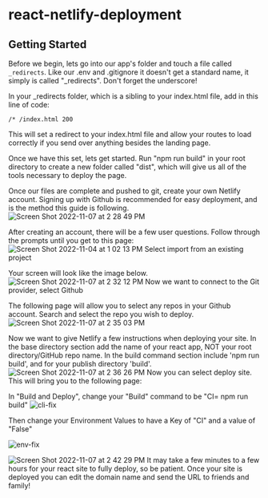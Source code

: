 # react-netlify-deployment

## Getting Started 

Before we begin, lets go into our app's folder and touch a file called `_redirects`. Like our .env and .gitignore it doesn't get a standard name, it simply is called "_redirects". Don't forget the underscore!

In your _redirects folder, which is a sibling to your index.html file, add in this line of code:
```
/* /index.html 200
```

This will set a redirect to your index.html file and allow your routes to load correctly if you send over anything besides the landing page.

Once we have this set, lets get started. Run "npm run build" in your root directory to create a new folder called "dist", which will give us all of the tools necessary to deploy the page.

Once our files are complete and pushed to git, create your own Netlify account. Signing up with Github is recommended for easy deployment, and is the method this guide is following. 
![Screen Shot 2022-11-07 at 2 28 49 PM](https://user-images.githubusercontent.com/100215009/200397628-f129e2eb-687d-4c9e-ba84-ca246aa4eb10.png)

After creating an account, there will be a few user questions. Follow through the prompts until you get to this page:
![Screen Shot 2022-11-04 at 1 02 13 PM](https://user-images.githubusercontent.com/100215009/200397901-8c06e05b-c2b7-43c3-933d-fd11d3468278.png)
Select import from an existing project

Your screen will look like the image below.
![Screen Shot 2022-11-07 at 2 32 12 PM](https://user-images.githubusercontent.com/100215009/200398269-0d43a93d-0111-41ba-8f1d-12d07e7209cd.png)
Now we want to connect to the Git provider, select Github

The following page will allow you to select any repos in your Github account. Search and select the repo you wish to deploy. 
![Screen Shot 2022-11-07 at 2 35 03 PM](https://user-images.githubusercontent.com/100215009/200398694-351d342b-39f4-4d44-8b84-b2a39a6ce189.png)

Now we want to give Netlify a few instructions when deploying your site. In the base directory section add the name of your react app, NOT your root directory/GitHub repo name. In the build command section include 'npm run build', and for your publish directory 'build'. 
![Screen Shot 2022-11-07 at 2 36 26 PM](https://user-images.githubusercontent.com/100215009/200419058-db45d9b3-0130-4cdc-a3d1-1f10387aaa69.png)
Now you can select deploy site. This will bring you to the following page:

In "Build and Deploy", change your "Build" command to be "CI= npm run build"
![cli-fix](https://i.stack.imgur.com/239it.png)

Then change your Environment Values to have a Key of "CI" and a value of "False"

![env-fix](https://i.stack.imgur.com/EHSqn.png)


![Screen Shot 2022-11-07 at 2 42 29 PM](https://user-images.githubusercontent.com/100215009/200400035-072d323f-a0e7-448f-9ebf-771e4ed22e84.png)
It may take a few minutes to a few hours for your react site to fully deploy, so be patient. Once your site is deployed you can edit the domain name and send the URL to friends and family! 





